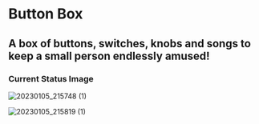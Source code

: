 # Button Box
## A box of buttons, switches, knobs and songs to keep a small person endlessly amused!

### Current Status Image

![20230105_215748 (1)](https://user-images.githubusercontent.com/30451092/220755741-046e6a5a-80d9-45a6-8643-40735de3b37a.jpg)

![20230105_215819 (1)](https://user-images.githubusercontent.com/30451092/220755748-ee07244c-f4b9-48ec-b92b-12e5f6511df8.jpg)
